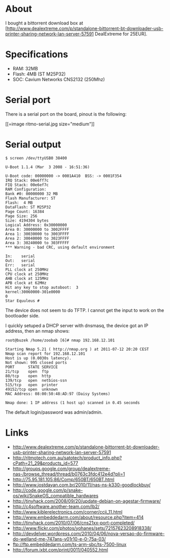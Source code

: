 # About 


I bought a bittorrent download box at [<http://www.dealextreme.com/p/standalone-bittorrent-bt-downloader-usb-printer-sharing-network-lan-server-57591>   DealExtreme for 25EUR].

# Specifications


* RAM: 32MB
* Flash: 4MB (ST M25P32)
* SOC: Cavium Networks CNS2132 (250Mhz)

# Serial port


There is a serial port on the board, pinout is the following:

[[=image ritmo-serial.jpg size="medium"]]

# Serial output



    $ screen /dev/ttyUSB0 38400
    
    U-Boot 1.1.4 (Mar  3 2008 - 16:51:36)
    
    U-Boot code: 00000000 -> 0001A410  BSS: -> 0001F354
    IRQ Stack: 00e6ff7c
    FIQ Stack: 00e6ef7c
    RAM Configuration:
    Bank #0: 00000000 32 MB
    Flash Manufacturer: ST
    Flash:  4 MB
    DataFlash: ST M25P32
    Page Count: 16384
    Page Size: 256
    Size: 4194304 bytes
    Logical Address: 0x30000000
    Area 0: 30000000 to 3002FFFF 
    Area 1: 30030000 to 3003FFFF 
    Area 2: 30040000 to 3023FFFF 
    Area 3: 30240000 to 303FFFFF 
    *** Warning - bad CRC, using default environment
    
    In:    serial
    Out:   serial
    Err:   serial
    PLL clock at 250MHz
    CPU clock at 250MHz
    AHB clock at 125MHz
    APB clock at 62MHz
    Hit any key to stop autoboot:  3 
    kernel:30060000-301e0000                                                                                                                                                                      0 
    Star Equuleus #


The device does not seem to do TFTP. I cannot get the input to work on the bootloader side.

I quickly setuped a DHCP server with dnsmasq, the device got an IP address, then an nmap shows:


    root@buzek /home/zoobab [6]# nmap 192.168.12.101
    
    Starting Nmap 5.21 ( http://nmap.org ) at 2011-07-12 20:20 CEST
    Nmap scan report for 192.168.12.101
    Host is up (0.0030s latency).
    Not shown: 995 closed ports
    PORT      STATE SERVICE
    21/tcp    open  ftp
    80/tcp    open  http
    139/tcp   open  netbios-ssn
    515/tcp   open  printer
    49152/tcp open  unknown
    MAC Address: 08:00:50:48:AD:97 (Daisy Systems)
    
    Nmap done: 1 IP address (1 host up) scanned in 0.45 seconds


The default login/password was admin/admin.

# Links


* http://www.dealextreme.com/p/standalone-bittorrent-bt-downloader-usb-printer-sharing-network-lan-server-57591
* <http://ritmotech.com.au/satotech/product_info.php?cPath=21_29&products_id=577>  
* <http://groups.google.com/group/dealextreme-nas-/browse_thread/thread/b0763c3fdc412e4d?pli=1>  
* <http://75.95.181.105:86/Comp/650BT/650BT.html>  
* <http://www.jostdayan.com.br/2010/11/nas-ns-k330-goodlockbuy/>  
* <http://code.google.com/p/snake-os/wiki/SnakeOS_compatible_hardwares>  
* <http://tinyhack.com/2008/09/20/update-debian-on-agestar-firmware/>  
* <http://c4software.another-team.com/lb2/>  
* <http://www.kiblerelectronics.com/corner/ccii_11.html>  
* <http://www.embeddedarm.com/about/resource.php?item=414>  
* <http://tinyhack.com/2010/07/06/cns21xx-port-completed/>  
* <http://www.flickr.com/photos/yohanes/sets/72157623208918338/>  
* <http://devdelver.wordpress.com/2010/04/06/nova-versao-do-firmware-do-welland-me-747ans-v01r10-e-0-75a-03/>  
* <ftp://ftp.embeddedarm.com/ts-arm-sbc/ts-7500-linux>  
* <http://forum.ixbt.com/print/0011/040552.html>  